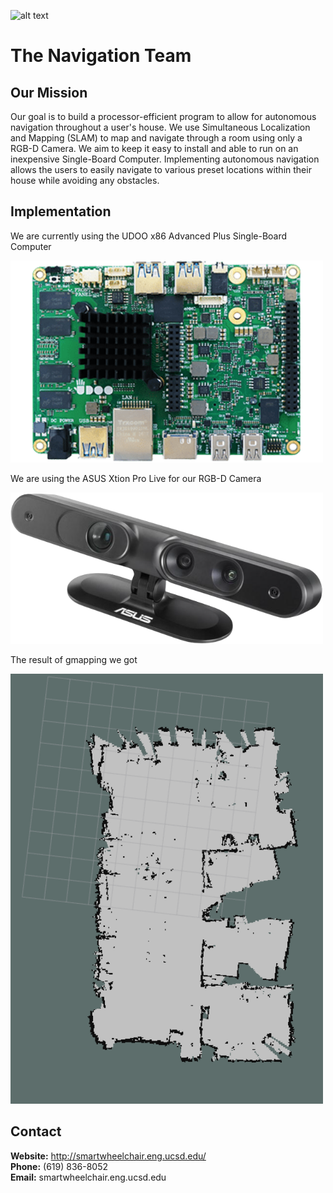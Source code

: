 ![alt text](https://github.com/SmartWheelchair/Systems/blob/master/Wheelchair%203D%20Part%20Images/UCSD_Wheelchair_Team_Logo.png "Logo")

# The Navigation Team

## Our Mission
  
  Our goal is to build a processor-efficient program to allow for autonomous navigation throughout a user's house. We use Simultaneous Localization and Mapping (SLAM) to map and navigate through a room using only a RGB-D Camera. We aim to keep it easy to install and able to run on an inexpensive Single-Board Computer. Implementing autonomous navigation allows the users to easily navigate to various preset locations within their house while avoiding any obstacles.
  
## Implementation
  
  We are currently using the UDOO x86 Advanced Plus Single-Board Computer 
  
  <img src="https://github.com/SmartWheelchair/wheelchair_navigation/blob/master/Images/x86_advplus_f.png" width="500">

  We are using the ASUS Xtion Pro Live for our RGB-D Camera

  <img src="https://github.com/SmartWheelchair/wheelchair_navigation/blob/master/Images/ASUS_xtion.png" width="500"> 
  
  The result of gmapping we got 
  
  <img src="https://github.com/SmartWheelchair/wheelchair_navigation/blob/master/Images/gmapping.png" width="500">

## Contact
**Website:** http://smartwheelchair.eng.ucsd.edu/  
**Phone:** (619) 836-8052  
**Email:** smartwheelchair.eng.ucsd.edu  
